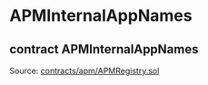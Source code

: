 # APMInternalAppNames

## contract APMInternalAppNames

Source: [contracts/apm/APMRegistry.sol](https://github.com/aragon/aragonOS/blob/v4.4.0/contracts/apm/APMRegistry.sol)
